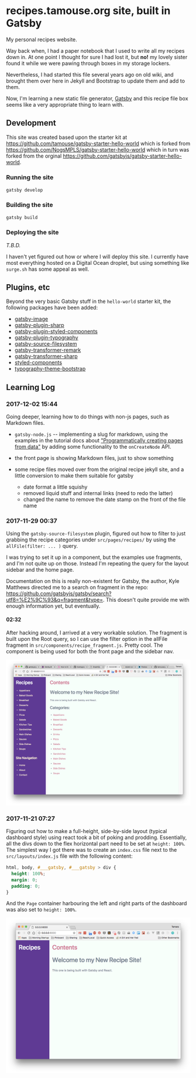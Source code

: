 # recipes.tamouse.org site, built in Gatsby

My personal recipes website.

Way back when, I had a paper notebook that I used to write all my
recipes down in. At one point I thought for sure I had lost it, but
**no!** my lovely sister found it while we were pawing through boxes
in my storage lockers.

Nevertheless, I had started this file several years ago on old wiki,
and brought them over here in Jekyll and Bootstrap to update them and
add to them.

Now, I'm learning a new static file generator,
[Gatsby](https://www.gatsbyjs.org/) and this recipe file box seems
like a very appropriate thing to learn with.

## Development

This site was created based upon the starter kit at
<https://github.com/tamouse/gatsby-starter-hello-world>
which is forked from
<https://github.com/NogsMPLS/gatsby-starter-hello-world>
which in turn was forked from the orginal
<https://github.com/gatsbyjs/gatsby-starter-hello-world>.

### Running the site

    gatsby develop

### Building the site

    gatsby build

### Deploying the site

*T.B.D.*

I haven't yet figured out how or where I will deploy this site. I
currently have most everything hosted on a Digital Ocean droplet, but
using something like `surge.sh` has some appeal as well.

## Plugins, etc

Beyond the very basic Gatsby stuff in the `hello-world` starter kit,
the following packages have been added:

* [gatsby-image](https://github.com/gatsbyjs/gatsby/tree/master/packages/gatsby-image)
* [gatsby-plugin-sharp](https://www.gatsbyjs.org/packages/gatsby-plugin-sharp/)
* [gatsby-plugin-styled-components](https://github.com/gatsbyjs/gatsby/tree/master/packages/gatsby-plugin-styled-components)
* [gatsby-plugin-typography](https://github.com/gatsbyjs/gatsby/tree/master/packages/gatsby-plugin-typography)
* [gatsby-source-filesystem](https://github.com/gatsbyjs/gatsby/tree/master/packages/gatsby-source-filesystem)
* [gatsby-transformer-remark](https://github.com/gatsbyjs/gatsby/tree/master/packages/gatsby-transformer-remark)
* [gatsby-transformer-sharp](https://github.com/gatsbyjs/gatsby/tree/master/packages/gatsby-transformer-sharp)
* [styled-components](https://github.com/styled-components/styled-components)
* [typography-theme-bootstrap](https://github.com/KyleAMathews/typography.js/tree/master/packages/typography-theme-bootstrap)


## Learning Log

### 2017-12-02 15:44

Going deeper, learning how to do things with non-js pages, such as Markdown files.

- `gatsby-node.js` -- implementing a slug for markdown, using the examples in the tutorial docs about
  ["Programmatically creating pages from data"](https://www.gatsbyjs.org/tutorial/part-four/#programmatically-creating-pages-from-data)
  by adding some functionality to the `onCreateNode` API.

- the front page is showing Markdown files, just to show something

- some recipe files moved over from the original recipe jekyll site, and a little conversion to make them suitable for gatsby
  - date format a little squishy
  - removed liquid stuff and internal links (need to redo the latter)
  - changed the name to remove the date stamp on the front of the file name


### 2017-11-29 00:37

Using the `gatsby-source-filesystem` plugin, figured out how to filter to just grabbing the recipe categories
under `src/pages/recipes/` by using the `allFile(filter: ... )` query.

I was trying to set it up in a component, but the examples use fragments, and I'm not quite up on those.
Instead I'm repeating the query for the layout sidebar and the home page.

Documentation on this is really non-existent for Gatsby, the author, Kyle Matthews directed me to a search on fragment
in the repo: <https://github.com/gatsbyjs/gatsby/search?utf8=%E2%9C%93&q=fragment&type=>. This doesn't quite provide
me with enough information yet, but eventually.

#### 02:32

After hacking around, I arrived at a very workable solution. The fragment is built upon the Root query, so I can
use the filter option in the allFile fragment in `src/components/recipe_fragment.js`. Pretty cool. The component is being
used for both the front page and the sidebar nav.

![screenshot using recipe category fragment](assets/after-using-recipe-categories-fragment.jpg)

### 2017-11-21 07:27

Figuring out how to make a full-height, side-by-side layout (typical
dashboard style) using react took a bit of poking and
prodding. Essentially, all the divs down to the flex horizontal part
need to be set at `height: 100%`. The simplest way I got there was
to create an `index.css` file next to the `src/layouts/index.js`
file with the following content:

```css
html, body, #___gatsby, #___gatsby > div {
  height: 100%;
  margin: 0;
  padding: 0;
}
```

And the `Page` container harbouring the left and right parts of the
dashboard was also set to `height: 100%`.

![screenshot](assets/full-height-dashboard-flexbox-layout.png "Screenshot of the desired layout")
